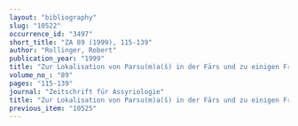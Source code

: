 ```yaml
---
layout: "bibliography"
slug: "10522"
occurrence_id: "3497"
short_title: "ZA 89 (1999), 115-139"
author: "Rollinger, Robert"
publication_year: "1999"
title: "Zur Lokalisation von Parsu(m)a(š) in der Fārs und zu einigen Fragen der frühen persischen Geschichte"
volume_no_: "89"
pages: "115-139"
journal: "Zeitschrift für Assyriologie"
title: "Zur Lokalisation von Parsu(m)a(š) in der Fārs und zu einigen Fragen der frühen persischen Geschichte"
previous_item: "10525"
---
```

